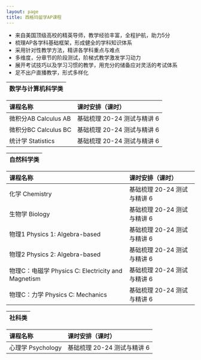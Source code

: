 ```yaml
---
layout: page
title: 西格玛留学AP课程
---
```


- 来自美国顶级高校的精英导师，教学经验丰富，全程护航，助力5分
- 梳理AP各学科基础框架，形成健全的学科知识体系
- 采用针对性教学方法，精讲各学科重点与难点 
- 多维度，分章节的阶段测试，阶梯式教学激发学习动力
- 展开考试技巧以及学习习惯的教学，用充分的储备应对灵活的考试体系
- 足不出户直播教学，形式多样化

|数学与计算机科学类|
|:------ |

| 课程名称 | 课时安排（课时）|
|:------ |:------|
| 微积分AB Calculus AB |	基础梳理	20-24 测试与精讲	6|
| 微积分BC Calculus BC |	基础梳理	20-24 测试与精讲	6|
| 统计学 Statistics |	基础梳理	20-24 测试与精讲	6|

|自然科学类|
|:------ |

| 课程名称 | 课时安排（课时）|
|:------ |:------|
| 化学 Chemistry	| 基础梳理	20-24 测试与精讲	6 |
| 生物学 Biology	| 基础梳理	20-24 测试与精讲	6|
| 物理1 Physics 1: Algebra-based	| 基础梳理	20-24 测试与精讲	6|
| 物理2 Physics 2: Algebra-based	| 基础梳理	20-24 测试与精讲	6|
| 物理C：电磁学 Physics C: Electricity and Magnetism	| 基础梳理	20-24 测试与精讲	6|
| 物理C：力学 Physics C: Mechanics | 基础梳理	20-24 测试与精讲	6|

|社科类|
|:------ |

| 课程名称 | 课时安排（课时）|
|:------ |:------|
| 心理学 Psychology | 基础梳理	20-24 测试与精讲	6|
























